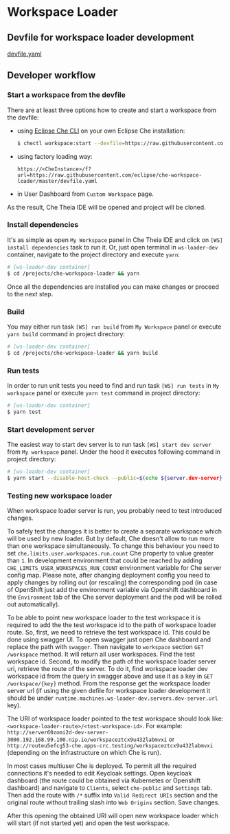 # Workspace Loader

## Devfile for workspace loader development

[devfile.yaml](https://github.com/eclipse/che-workspace-loader/blob/master/devfile.yaml)

## Developer workflow

### Start a workspace from the devfile

There are at least three options how to create and start a workspace from the devfile:

- using [Eclipse Che CLI](https://github.com/che-incubator/chectl) on your own Eclipse Che installation:

    ```bash
    $ chectl workspace:start --devfile=https://raw.githubusercontent.com/eclipse/che-workspace-loader/master/devfile.yaml
    ```

- using factory loading way:

    `https://<CheInstance>/f?url=https://raw.githubusercontent.com/eclipse/che-workspace-loader/master/devfile.yaml`

- in User Dashboard from `Custom Workspace` page.

As the result, Che Theia IDE will be opened and project will be cloned.

### Install dependencies

It's as simple as open `My Workspace` panel in Che Theia IDE and click on `[WS] install dependencies` task to run it. Or, just open terminal in `ws-loader-dev` container, navigate to the project directory and execute `yarn`:

```bash
# [ws-loader-dev container]
$ cd /projects/che-workspace-loader && yarn
```

Once all the dependencies are installed you can make changes or proceed to the next step.

### Build

You may either run task `[WS] run build` from `My Workspace` panel or execute `yarn build` command in project directory:

```bash
# [ws-loader-dev container]
$ cd /projects/che-workspace-loader && yarn build
```

### Run tests

In order to run unit tests you need to find and run task `[WS] run tests` in `My workspace` panel or execute `yarn test` command in project directory:

```bash
# [ws-loader-dev container]
$ yarn test
```

### Start development server

The easiest way to start dev server is to run task `[WS] start dev server` from `My workspace` panel. Under the hood it executes following command in project directory:

```bash
# [ws-loader-dev container]
$ yarn start --disable-host-check --public=$(echo ${server.dev-server} | sed -e s/https:\\/\\/// -e s/http:\\/\\/// -e s/\\///) --host="0.0.0.0" --env.target=${CHE_API_EXTERNAL%????}
```

### Testing new workspace loader

When workspace loader server is run, you probably need to test introduced changes.

To safely test the changes it is better to create a separate workspace which will be used by new loader.
But by default, Che doesn't allow to run more than one workspace simultaneously.
To change this behaviour you need to set `che.limits.user.workspaces.run.count` Che property to value greater than `1`.
In development environment that could be reached by adding `CHE_LIMITS_USER_WORKSPACES_RUN_COUNT` environment variable for Che server config map.
Please note, after changing deployment config you need to apply changes by rolling out (or rescaling) the corresponding pod
(in case of OpenShift just add the environment variable via Openshift dashboard in the `Environment` tab of the Che server deployment and the pod will be rolled out automatically).

To be able to point new workspace loader to the test workspace it is required to add the the test workspace id to the path of workspace loader route.
So, first, we need to retrieve the test workspace id.
This could be done using swagger UI.
To open swagger just open Che dashboard and replace the path with `swagger`.
Then navigate to `workspace` section `GET /workspace` method.
It will return all user workspaces.
Find the test workspace id.
Second, to modify the path of the workspace loader server uri, retrieve the route of the server.
To do it, find workspace loader dev workspace id from the query in swagger above and use it as a key in `GET /workspace/{key}` method.
From the response get the workspace loader server url
(if using the given defile for workspace loader development it should be under `runtime.machines.ws-loader-dev.servers.dev-server.url` key).

The URI of workspace loader pointed to the test workspace should look like: `<workspace-loader-route>/<test-workspace-id>`.
For example: `http://server60zomi2d-dev-server-3000.192.168.99.100.nip.io/workspaceztcx9u432labmvxi` or `http://routeu5efcg53-che.apps-crc.testing/workspaceztcx9u432labmvxi` (depending on the infrastructure on which Che is run).

In most cases multiuser Che is deployed.
To permit all the required connections it's needed to edit Keycloak settings.
Open keycloak dashboard (the route could be obtained via Kubernetes or Openshift dashboard) and navigate to `Clients`, select `che-public` and `Settings` tab.
Then add the route with `/*` suffix into `Valid Redirect URIs` section and the original route without trailing slash into `Web Origins` section.
Save changes.

After this opening the obtained URI will open new workspace loader which will start (if not started yet) and open the test workspace.
